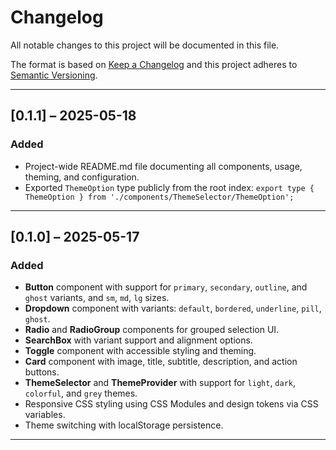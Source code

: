 # Changelog

All notable changes to this project will be documented in this file.

The format is based on [Keep a Changelog](https://keepachangelog.com/en/1.0.0/)
and this project adheres to [Semantic Versioning](https://semver.org/spec/v2.0.0.html).

---

## \[0.1.1] – 2025-05-18

### Added

* Project-wide README.md file documenting all components, usage, theming, and configuration.
* Exported `ThemeOption` type publicly from the root index: `export type { ThemeOption } from './components/ThemeSelector/ThemeOption';`

---

## \[0.1.0] – 2025-05-17

### Added

* **Button** component with support for `primary`, `secondary`, `outline`, and `ghost` variants, and `sm`, `md`, `lg` sizes.
* **Dropdown** component with variants: `default`, `bordered`, `underline`, `pill`, `ghost`.
* **Radio** and **RadioGroup** components for grouped selection UI.
* **SearchBox** with variant support and alignment options.
* **Toggle** component with accessible styling and theming.
* **Card** component with image, title, subtitle, description, and action buttons.
* **ThemeSelector** and **ThemeProvider** with support for `light`, `dark`, `colorful`, and `grey` themes.
* Responsive CSS styling using CSS Modules and design tokens via CSS variables.
* Theme switching with localStorage persistence.

---

